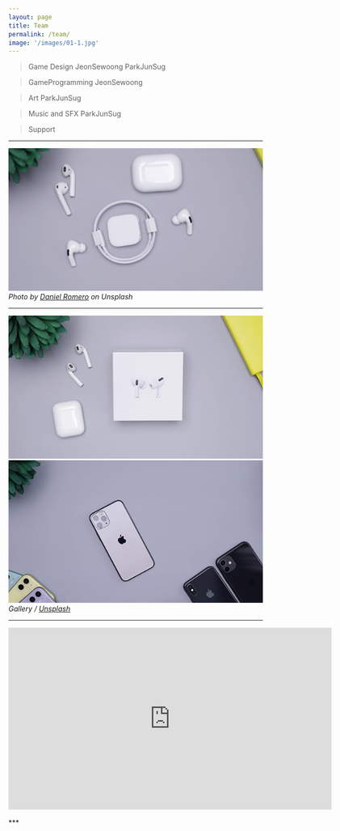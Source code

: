 ```yaml
---
layout: page
title: Team
permalink: /team/
image: '/images/01-1.jpg'
---
```


> Game Design
JeonSewoong
ParkJunSug

> GameProgramming
JeonSewoong

> Art
ParkJunSug

> Music and SFX
ParkJunSug

> Support

***

![Workflow](/images/09-1.jpg)
*Photo by [Daniel Romero](https://unsplash.com/@rmrdnl) on Unsplash*

***

<div class="gallery-box">
  <div class="gallery">
    <img src="/images/09-2.jpg">
    <img src="/images/09-3.jpg">
  </div>
  <em>Gallery / <a href="https://unsplash.com/" target="_blank">Unsplash</a></em>
</div>

***
<p><iframe src="https://player.vimeo.com/video/107654760" width="640" height="360" frameborder="0" allowfullscreen></iframe></p>
***
